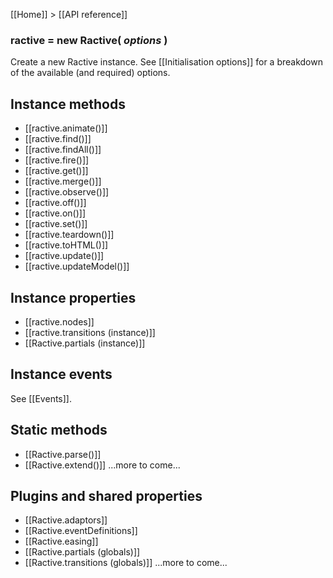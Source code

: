 [[Home]] > [[API reference]]

### ractive = new Ractive( *options* )

Create a new Ractive instance. See [[Initialisation options]] for a breakdown of the available (and required) options.

## Instance methods

* [[ractive.animate()]]
* [[ractive.find()]]
* [[ractive.findAll()]]
* [[ractive.fire()]]
* [[ractive.get()]]
* [[ractive.merge()]]
* [[ractive.observe()]]
* [[ractive.off()]]
* [[ractive.on()]]
* [[ractive.set()]]
* [[ractive.teardown()]]
* [[ractive.toHTML()]]
* [[ractive.update()]]
* [[ractive.updateModel()]]


## Instance properties

* [[ractive.nodes]]
* [[ractive.transitions (instance)]]
* [[Ractive.partials (instance)]]


## Instance events

See [[Events]].

## Static methods

* [[Ractive.parse()]]
* [[Ractive.extend()]]
...more to come...

## Plugins and shared properties

* [[Ractive.adaptors]]
* [[Ractive.eventDefinitions]]
* [[Ractive.easing]]
* [[Ractive.partials (globals)]]
* [[Ractive.transitions (globals)]]
...more to come...
